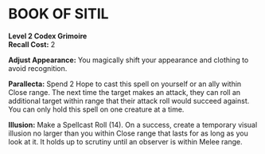 # BOOK OF SITIL

**Level 2 Codex Grimoire**  
**Recall Cost:** 2

**Adjust Appearance:** You magically shift your appearance and clothing to avoid recognition.

**Parallecta:** Spend 2 Hope to cast this spell on yourself or an ally within Close range. The next time the target makes an attack, they can roll an additional target within range that their attack roll would succeed against. You can only hold this spell on one creature at a time.

**Illusion:** Make a Spellcast Roll (14).
On a success, create a temporary visual illusion no larger than you within Close range that lasts for as long as you look at it. It holds up to scrutiny until an observer is within Melee range.